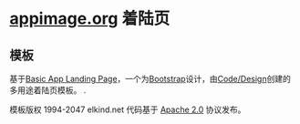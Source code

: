 # [appimage.org](http://appimage.org) 着陆页

## 模板

基于[Basic App Landing Page](http://codedesign.elkind.net/themes/bootstrap-theme-basic-app/)，一个为[Bootstrap](http://getbootstrap.com/)设计，由[Code/Design](http://http://codedesign.elkind.net/)创建的多用途着陆页模板。  .

模板版权 1994-2047 elkind.net 代码基于 [Apache 2.0](https://github.com/elkindnet/codedesign-basic-app/blob/gh-pages/LICENSE) 协议发布。


